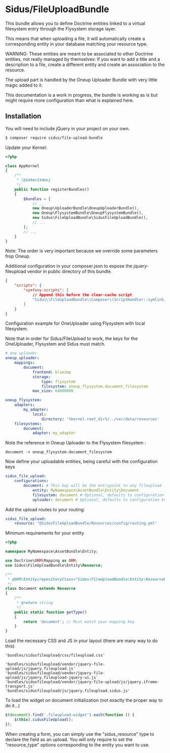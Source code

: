Sidus/FileUploadBundle
===========

This bundle allows you to define Doctrine entities linked to a virtual filesystem entry
through the Flysystem storage layer.

This means that when uploading a file, it will automatically create a corresponding entity
in your database matching your resource type.

WARNING: These entities are meant to be associated to other Doctrine entities, not really
managed by themselves: If you want to add a title and a description to a file, create a
different entity and create an association to the resource.

The upload part is handled by the Oneup Uploader Bundle with very little magic added to it.

This documentation is a work in progress, the bundle is working as is but might require more
configuration than what is explained here.

## Installation

You will need to include jQuery in your project on your own.

```bash
$ composer require sidus/file-upload-bundle
```

Update your Kernel:

```php
<?php

class AppKernel
{
    /**
     * {@inheritdoc}
     */
    public function registerBundles()
    {
        $bundles = [
            // ...
            new Oneup\UploaderBundle\OneupUploaderBundle(),
            new Oneup\FlysystemBundle\OneupFlysystemBundle(),
            new Sidus\FileUploadBundle\SidusFileUploadBundle(),
            // ...
        ];
        // ...
    }
}
```
Note: The order is very important because we override some parameters frop Oneup.

Additional configuration in your composer.json to expose the jquery-fileupload vendor in
public directory of this bundle.

```json
{
    "scripts": {
        "symfony-scripts": [
            // Append this before the clear-cache script
            "Sidus\\FileUploadBundle\\Composer\\ScriptHandler::symlinkJQueryFileUpload"
        ]
    }
}

```

Configuration example for OneUploader using Flysystem with local filesystem.

Note that in order for Sidus/FileUpload to work, the keys for the OneUploader, Flysystem and Sidus must match.

```yml
# one uploader
oneup_uploader:
    mappings:
        document:
            frontend: blueimp
            storage:
                type: flysystem
                filesystem: oneup_flysystem.document_filesystem
            max_size: 64000000

oneup_flysystem:
    adapters:
        my_adapter:
            local:
                directory: '%kernel.root_dir%/../var/data/resources'
    filesystems:
        document:
            adapter: my_adapter
```

Note the reference in Oneup Uploader to the Flysystem filesystem :

``` document -> oneup_flysystem.document_filesystem ```

Now define your uploadable entities, being careful with the configuration keys

```yml
sidus_file_upload:
    configurations:
        document: # This key will be the entrypoint to any fileupload form widget
            entity: MyNamespace\AssetBundle\Entity\Document
            filesystem: document # Optional, defaults to configuration key
            uploader: document # Optional, defaults to configuration key
```

Add the upload routes to your routing:

```yml
sidus_file_upload:
    resource: "@SidusFileUploadBundle/Resources/config/routing.yml"
```

Minimum requirements for your entity

```php
<?php

namespace MyNamespace\AssetBundle\Entity;

use Doctrine\ORM\Mapping as ORM;
use Sidus\FileUploadBundle\Entity\Resource;

/**
 * @ORM\Entity(repositoryClass="Sidus\FileUploadBundle\Entity\ResourceRepository")
 */
class Document extends Resource
{
    /**
     * @return string
     */
    public static function getType()
    {
        return 'document'; // Must match your mapping key
    }
}
```

Load the necessary CSS and JS in your layout (there are many way to do this)

    'bundles/sidusfileupload/css/fileupload.css'

    'bundles/sidusfileupload/vendor/jquery-file-upload/js/jquery.fileupload.js'
    'bundles/sidusfileupload/vendor/jquery-file-upload/js/jquery.fileupload-jquery-ui.js'
    'bundles/sidusfileupload/vendor/jquery-file-upload/js/jquery.iframe-transport.js'
    'bundles/sidusfileupload/js/jquery.fileupload.sidus.js'


To load the widget on document initialization (not exactly the proper way to do it...)

```js
$(document).find('.fileupload-widget').each(function () {
    $(this).sidusFileUpload();
});
```

When creating a form, you can simply use the "sidus_resource" type to declare the field as an
upload. You will only require to set the "resource_type" options corresponding to the entity
you want to use.

